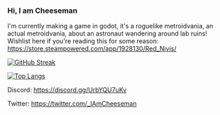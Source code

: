 ### Hi, I am Cheeseman

I'm currently making a game in godot, it's a roguelike metroidvania, an actual metroidvania, about an astronaut wandering around lab ruins! Wishlist here if you're reading this for some reason: https://store.steampowered.com/app/1928130/Red_Nivis/

[![GitHub Streak](https://github-readme-streak-stats.herokuapp.com?user=IAmCheeseman&theme=highcontrast&hide_border=true&date_format=M%20j%5B%2C%20Y%5D)](https://git.io/streak-stats)

[![Top Langs](https://github-readme-stats.vercel.app/api/top-langs/?username=IAmCheeseman&hide_border=true&layout=compact&langs_count=6)](https://github.com/anuraghazra/github-readme-stats)


Discord: https://discord.gg/UrbYQU7uKv

Twitter: https://twitter.com/_IAmCheeseman
